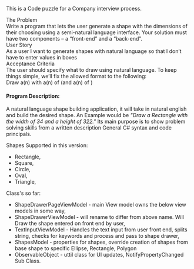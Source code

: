 <p>This is a Code puzzle for a Company interview process.

The Problem  
Write a program that lets the user generate a shape with the dimensions of their choosing using a semi-natural language interface. Your solution must have two components – a “front-end” and a “back-end”.  
User Story  
As a user I want to generate shapes with natural language so that I don’t have to enter values in boxes  
Acceptance Criteria  
The user should specify what to draw using natural language. To keep things simple, we’ll fix the allowed format to the following:  
Draw a(n) <shape> with a(n) <measurement> of <amount> (and a(n) <measurement> of <amount>) 

<h4>Program Description:</h4>
A natural language shape building application, it will take in natural english and build the desired shape. An Example would be <i>"Draw a Rectangle with the width of 34 and a height of 322."</i> 
Its main purpose is to show problem solving skills from a written description General C# syntax and code principals. 

Shapes Supported in this version:
<ul>
<li>Rectangle,</li>
<li>Square,</li>
<li>Circle,</li>
<li>Oval,</li>
<li>Triangle,</li>
</ul>

Class's so far:
<ul>
<li>ShapeDrawerPageViewModel - main View model owns the below view models in some way,</li>
<li>ShapeDrawerViewModel - will rename to differ from above name. Will Draw the shape entered on front end by user,</li>
<li>TextInputViewModel - Handles the text input from user front end, splits string, checks for keywords and process and pass to shape drawer,</li>
<li>ShapesModel - properties for shapes, override creation of shapes from base shape to specific Ellipse, Rectangle, Polygon</li>
<li>ObservableObject - uttil class for UI updates, NotifyPropertyChanged Sub Class.</li>
</ul>
</p>


